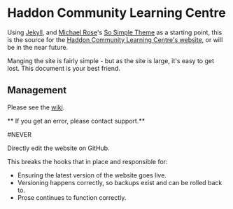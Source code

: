 # Haddon Community Learning Centre

Using [Jekyll](http://jekyllrb.com), and [Michael Rose](http://mademistakes.com/)'s [So Simple Theme](http://mmistakes.github.io/so-simple-theme/) as a starting point, this is the source for the [Haddon Community Learning Centre's website](http://www.haddonlearning.org.au/), or will be in the near future.

Manging the site is fairly simple - but as the site is large, it's easy to get lost. This document is your best friend.

## Management
Please see the [wiki](https://github.com/HaddonCommunityLearningCentre/HaddonCommunityLearningCentre.github.io/wiki).

** If you get an error, please contact support.**

#NEVER

Directly edit the website on GitHub.

This breaks the hooks that in place and responsible for:

* Ensuring the latest version of the website goes live.
* Versioning happens correctly, so backups exist and can be rolled back to.
* Prose continues to function correctly.
